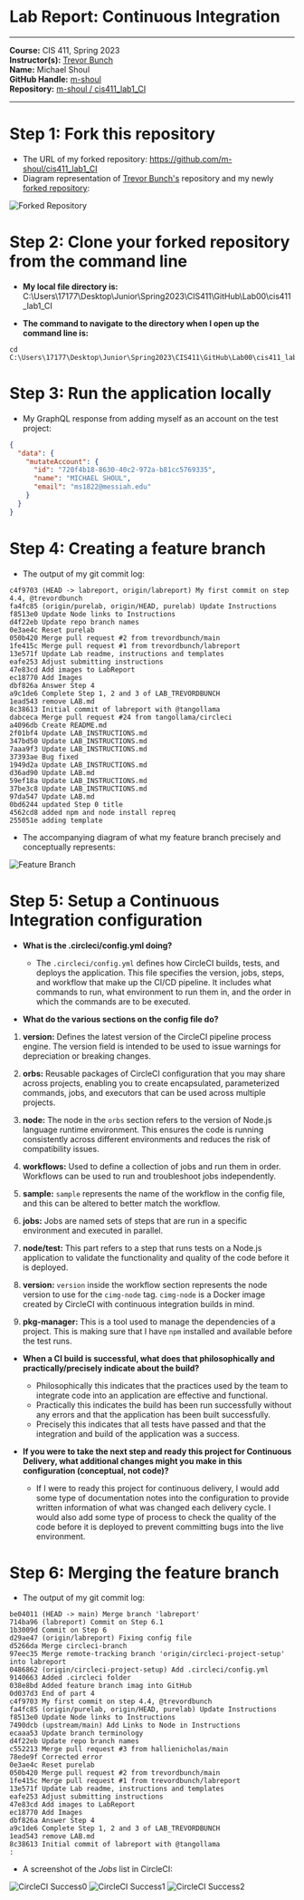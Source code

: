 # Lab Report: Continuous Integration
___
**Course:** CIS 411, Spring 2023  
**Instructor(s):** [Trevor Bunch](https://github.com/trevordbunch)  
**Name:** Michael Shoul  
**GitHub Handle:** [m-shoul](https://github.com/m-shoul)  
**Repository:** [m-shoul / cis411_lab1_CI](https://github.com/m-shoul/cis411_lab1_CI) 
___

# Step 1: Fork this repository
- The URL of my forked repository: https://github.com/m-shoul/cis411_lab1_CI
- Diagram representation of [Trevor Bunch's](https://github.com/trevordbunch/cis411_lab1_CI) repository and my newly [forked repository](https://github.com/m-shoul/cis411_lab1_CI):

![Forked Repository](/assets/ForkLab1.svg)  

# Step 2: Clone your forked repository from the command line  
- **My local file directory is:** C:\Users\17177\Desktop\Junior\Spring2023\CIS411\GitHub\Lab00\cis411_lab1_CI

- **The command to navigate to the directory when I open up the command line is:** 
```
cd C:\Users\17177\Desktop\Junior\Spring2023\CIS411\GitHub\Lab00\cis411_lab1_CI
```

# Step 3: Run the application locally
- My GraphQL response from adding myself as an account on the test project:
``` json
{
  "data": {
    "mutateAccount": {
      "id": "720f4b18-8630-40c2-972a-b81cc5769335",
      "name": "MICHAEL SHOUL",
      "email": "ms1822@messiah.edu"
    }
  }
}
```

# Step 4: Creating a feature branch
- The output of my git commit log:
```
c4f9703 (HEAD -> labreport, origin/labreport) My first commit on step 4.4, @trevordbunch
fa4fc85 (origin/purelab, origin/HEAD, purelab) Update Instructions
f8513e0 Update Node links to Instructions
d4f22eb Update repo branch names
0e3ae4c Reset purelab
050b420 Merge pull request #2 from trevordbunch/main
1fe415c Merge pull request #1 from trevordbunch/labreport
13e571f Update Lab readme, instructions and templates
eafe253 Adjust submitting instructions
47e83cd Add images to LabReport
ec18770 Add Images
dbf826a Answer Step 4
a9c1de6 Complete Step 1, 2 and 3 of LAB_TREVORDBUNCH
1ead543 remove LAB.md
8c38613 Initial commit of labreport with @tangollama
dabceca Merge pull request #24 from tangollama/circleci
a4096db Create README.md
2f01bf4 Update LAB_INSTRUCTIONS.md
347bd50 Update LAB_INSTRUCTIONS.md
7aaa9f3 Update LAB_INSTRUCTIONS.md
37393ae Bug fixed
1949d2a Update LAB_INSTRUCTIONS.md
d36ad90 Update LAB.md
59ef18a Update LAB_INSTRUCTIONS.md
37be3c8 Update LAB_INSTRUCTIONS.md
97da547 Update LAB.md
0bd6244 updated Step 0 title
4562cd8 added npm and node install repreq
255051e adding template
```
- The accompanying diagram of what my feature branch precisely and conceptually represents:

![Feature Branch](/assets/FeatureBranch.svg)

# Step 5: Setup a Continuous Integration configuration
- **What is the .circleci/config.yml doing?**
  - The  ```.circleci/config.yml``` defines how CircleCI builds, tests, and deploys the application. This file specifies the version, jobs, steps, and workflow that make up the CI/CD pipeline. It includes what commands to run, what environment to run them in, and the order in which the commands are to be executed.

- **What do the various sections on the config file do?**
  
1. **version:**  Defines the latest version of the CircleCI pipeline process engine. The version field is intended to be used to issue warnings for depreciation or breaking changes.
   
2. **orbs:** Reusable packages of CircleCI configuration that you may share across projects, enabling you to create encapsulated, parameterized commands, jobs, and executors that can be used across multiple projects.
   
3. **node:** The node in the `orbs` section refers to the version of Node.js language runtime environment. This ensures the code is running consistently across different environments and reduces the risk of compatibility issues.
   
4. **workflows:** Used to define a collection of jobs and run them in order. Workflows can be used to run and troubleshoot jobs independently.
   
5. **sample:** `sample` represents the name of the workflow in the config file, and this can be altered to better match the workflow.

6. **jobs:** Jobs are named sets of steps that are run in a specific environment and executed in parallel.
   
7. **node/test:** This part refers to a step that runs tests on a Node.js application to validate the functionality and quality of the code before it is deployed.
   
8. **version:** ```version``` inside the workflow section represents the node version to use for the `cimg-node` tag. `cimg-node` is a Docker image created by CircleCI with continuous integration builds in mind.
 
9.  **pkg-manager:** This is a tool used to manage the dependencies of a project. This is making sure that I have `npm` installed and available before the test runs.

- **When a CI build is successful, what does that philosophically and practically/precisely indicate about the build?**  
  - Philosophically this indicates that the practices used by the team to integrate code into an application are effective and functional.
  - Practically this indicates the build has been run successfully without any errors and that the application has been built successfully.
  - Precisely this indicates that all tests have passed and that the integration and build of the application was a success.

- **If you were to take the next step and ready this project for Continuous Delivery, what additional changes might you make in this configuration (conceptual, not code)?**  
  - If I were to ready this project for continuous delivery, I would add some type of documentation notes into the configuration to provide written information of what was changed each delivery cycle. I would also add some type of process to check the quality of the code before it is deployed to prevent committing bugs into the live environment.

# Step 6: Merging the feature branch
* The output of my git commit log:

```
be04011 (HEAD -> main) Merge branch 'labreport'
714ba96 (labreport) Commit on Step 6.1
1b3009d Commit on Step 6
d29ae47 (origin/labreport) Fixing config file
d5266da Merge circleci-branch
97eec35 Merge remote-tracking branch 'origin/circleci-project-setup' into labreport
0486862 (origin/circleci-project-setup) Add .circleci/config.yml
9140663 Added .circleci folder
038e8bd Added feature branch imag into GitHub
0d037d3 End of part 4
c4f9703 My first commit on step 4.4, @trevordbunch
fa4fc85 (origin/purelab, origin/HEAD, purelab) Update Instructions
f8513e0 Update Node links to Instructions
7490dcb (upstream/main) Add Links to Node in Instructions
ecaaa53 Update branch terminology
d4f22eb Update repo branch names
c552213 Merge pull request #3 from hallienicholas/main
78ede9f Corrected error
0e3ae4c Reset purelab
050b420 Merge pull request #2 from trevordbunch/main
1fe415c Merge pull request #1 from trevordbunch/labreport
13e571f Update Lab readme, instructions and templates
eafe253 Adjust submitting instructions
47e83cd Add images to LabReport
ec18770 Add Images
dbf826a Answer Step 4
a9c1de6 Complete Step 1, 2 and 3 of LAB_TREVORDBUNCH
1ead543 remove LAB.md
8c38613 Initial commit of labreport with @tangollama
:
```

* A screenshot of the _Jobs_ list in CircleCI:

![CircleCI Success0](../assets/DashboardJobs.png)
![CircleCI Success1](../assets/JobsTop.png)
![CircleCI Success2](../assets/JobsList.png)